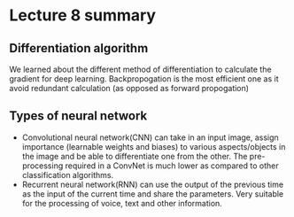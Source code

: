 # Lecture 8 summary
## Differentiation algorithm
We learned about the different method of differentiation to calculate the gradient for deep learning. Backpropogation is the most efficient one as it avoid redundant calculation (as opposed as forward propogation)
## Types of neural network
- Convolutional neural network(CNN) can take in an input image, assign importance (learnable weights and biases) to various aspects/objects in the image and be able to differentiate one from the other. The pre-processing required in a ConvNet is much lower as compared to other classification algorithms.
- Recurrent neural network(RNN) can use the output of the previous time as the input of the current time and share the parameters. Very suitable for the processing of voice, text and other information.
